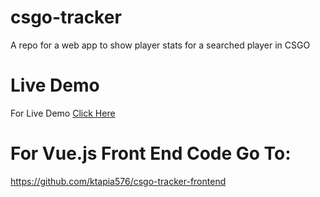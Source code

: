 # csgo-tracker
A repo for a web app to show player stats for a searched player in CSGO

# Live Demo
For Live Demo [Click Here](https://csgotracker.kevintapia.com/)

# For Vue.js Front End Code Go To:
https://github.com/ktapia576/csgo-tracker-frontend
